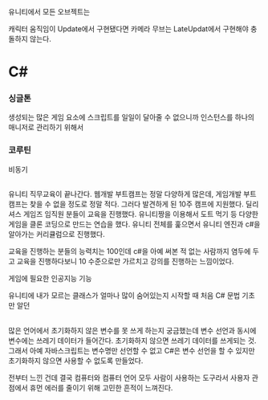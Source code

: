 유니티에서 모든 오브젝트는

캐릭터 움직임이 Update에서 구현됐다면 카메라 무브는 LateUpdat에서 구현해야 충돌하지 않는다.

# C#

### 싱글톤

생성되는 많은 게임 요소에 스크립트를 일일이 달아줄 수 없으니까
인스턴스를 하나의 매니저로 관리하기 위해서

### 코루틴

비동기

##

유니티 직무교육이 끝나간다.
웹개발 부트캠프는 정말 다양하게 많은데, 게임개발 부트캠프는 찾을 수 없을 정도로 정말 적다.
그러다 발견하게 된 10주 캠프에 지원했다.
딜리셔스 게임즈 임직원 분들이 교육을 진행했다. 유니티짱을 이용해서 도트 먹기 등 다양한 게임을 클론 코딩으로 만드는 연습을 했다. 유니티 전체를 훑으면서 유니티 엔진과 c#을 알아가는 커리큘럼으로 진행했다.

교육을 진행하는 분들의 능력치는 100인데 c#을 아예 써본 적 없는 사람까지 염두에 두고 교육을 진행하다보니 10 수준으로만 가르치고 강의를 진행하는 느낌이었다.

게임에 필요한 인공지능 기능

유니티에 내가 모르는 클래스가 얼마나 많이 숨어있는지
시작할 때 처음 C# 문법 기초만 알던

##

많은 언어에서 초기화하지 않은 변수를 못 쓰게 하는지 궁금했는데 변수 선언과 동시에 변수에는 쓰레기 데이터가 들어간다. 초기화하지 않으면 쓰레기 데이터를 쓰게되는 것. 그래서 아예 자바스크립트는 변수명만 선언할 수 없고 C#은 변수 선언을 할 수 있지만 초기화하지 않으면 사용할 수 없도록 만들었다.

전부터 느낀 건데 결국 컴퓨터와 컴퓨터 언어 모두 사람이 사용하는 도구라서 사용자 관점에서 휴먼 에러를 줄이기 위해 고민한 흔적이 느껴진다.

